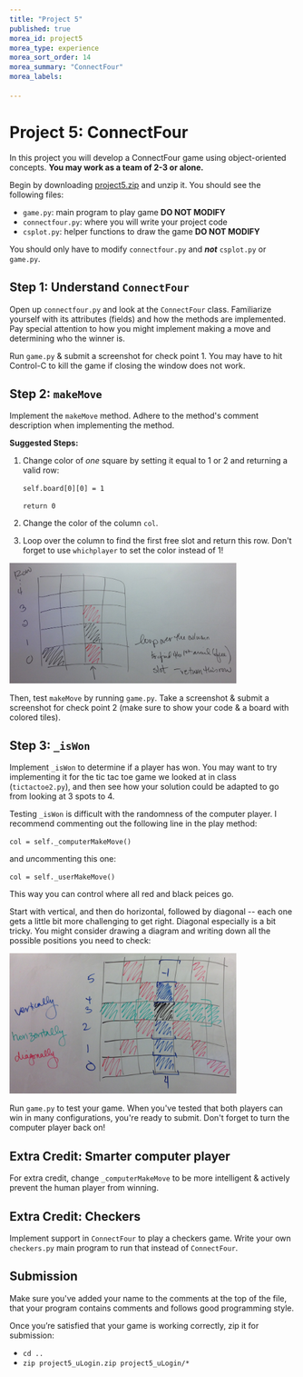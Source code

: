 ```yaml
---
title: "Project 5"
published: true
morea_id: project5
morea_type: experience
morea_sort_order: 14
morea_summary: "ConnectFour"
morea_labels:

---
```


# Project 5: ConnectFour

In this project you will develop a ConnectFour game using object-oriented concepts. **You may work as a team of 2-3 or alone.**

Begin by downloading [project5.zip](project5.zip) and unzip it. You should see the following files:

   * `game.py`: main program to play game **DO NOT MODIFY**
   * `connectfour.py`: where you will write your project code
   * `csplot.py`: helper functions to draw the game **DO NOT MODIFY**

You should only have to modify `connectfour.py` and ***not*** `csplot.py` or `game.py`.

## Step 1: Understand `ConnectFour`

Open up `connectfour.py` and look at the `ConnectFour` class. Familiarize yourself with its attributes (fields) and how the methods are implemented. Pay special attention to how you might implement making a move and determining who the winner is.

Run `game.py` & submit a screenshot for check point 1. You may have to hit Control-C to kill the game if closing the window does not work.

## Step 2: `makeMove`

Implement the `makeMove` method. Adhere to the method's comment description when implementing the method.

**Suggested Steps:**

1. Change color of *one* square by setting it equal to 1 or 2 and returning a valid row: 

    `self.board[0][0] = 1`

	`return 0`

2. Change the color of the column `col`.
3. Loop over the column to find the first free slot and return this row. Don't forget to use `whichplayer` to set the color instead of 1!

<a href="makeMove.JPG"><img src="makeMove.JPG" width=400></a>

Then, test `makeMove` by running `game.py`. Take a screenshot & submit a screenshot for check point 2 (make sure to show your code & a board with colored tiles).

## Step 3: `_isWon`

Implement `_isWon` to determine if a player has won. You may want to try implementing it for the tic tac toe game we looked at in class (`tictactoe2.py`), and then see how your solution could be adapted to go from looking at 3 spots to 4.

Testing `_isWon` is difficult with the randomness of the computer player. I recommend commenting out the following line in the play method:

  `col = self._computerMakeMove()`

and *un*commenting this one:

  `col = self._userMakeMove()`

This way you can control where all red and black peices go.

Start with vertical, and then do horizontal, followed by diagonal -- each one gets  a little bit more challenging to get right. Diagonal especially is a bit tricky. You might consider drawing a diagram and writing down all the possible positions you need to check:

<a href="isWon.JPG"><img src="isWon.JPG" width=400></a>

Run `game.py` to test your game. When you've tested that both players can win in many configurations, you're ready to submit. Don't forget to turn the computer player back on!

## Extra Credit: Smarter computer player

For extra credit, change `_computerMakeMove` to be more intelligent & actively prevent the human player from winning.

## Extra Credit: Checkers

Implement support in `ConnectFour` to play a checkers game. Write your own `checkers.py` main program to run that instead of `ConnectFour`.

## Submission

Make sure you've added your name to the comments at the top of the file, that your program contains comments and follows good programming style.

Once you’re satisfied that your game is working correctly, zip it for submission:

  * `cd ..`
  * `zip project5_uLogin.zip project5_uLogin/*`

<!--*Assignment adapted from [Harvey Mudd's CS 5 Fun with Images](https://www.cs.hmc.edu/twiki/bin/view/CS5/FunWithImagesGold2010).*-->